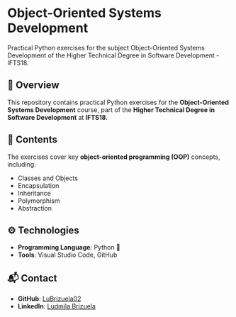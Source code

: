 # Object-Oriented Systems Development
Practical Python exercises for the subject Object-Oriented Systems Development of the Higher Technical Degree in Software Development - IFTS18.

## 📌 Overview
This repository contains practical Python exercises for the **Object-Oriented Systems Development** course, part of the **Higher Technical Degree in Software Development** at **IFTS18**.

## 📂 Contents
The exercises cover key **object-oriented programming (OOP)** concepts, including:
- Classes and Objects
- Encapsulation
- Inheritance
- Polymorphism
- Abstraction

## ⚙️ Technologies
- **Programming Language**: Python 🐍
- **Tools**: Visual Studio Code, GitHub

## 📬 Contact
- **GitHub**: [LuBrizuela02](https://github.com/LuBrizuela02)
- **LinkedIn**: [Ludmila Brizuela](https://www.linkedin.com/in/ludmila-brizuela-287a92265)
